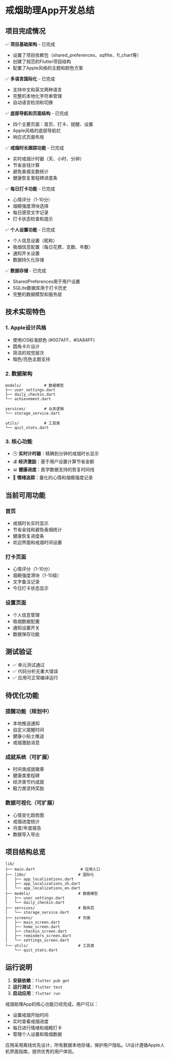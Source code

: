 # 戒烟助理App开发总结

## 项目完成情况

✅ **项目基础架构** - 已完成
- 设置了项目依赖包（shared_preferences、sqflite、fl_chart等）
- 创建了规范的Flutter项目结构
- 配置了Apple风格的主题和颜色方案

✅ **多语言国际化** - 已完成
- 支持中文和英文两种语言
- 完整的本地化字符串管理
- 自动语言检测和切换

✅ **底部导航和页面结构** - 已完成
- 四个主要页面：首页、打卡、提醒、设置
- Apple风格的底部导航栏
- 响应式页面布局

✅ **戒烟时长跟踪功能** - 已完成
- 实时戒烟计时器（天、小时、分钟）
- 节省金钱计算
- 避免香烟支数统计
- 健康恢复里程碑进度条

✅ **每日打卡功能** - 已完成
- 心情评分（1-10分）
- 烟瘾强度滑块选择
- 每日感受文字记录
- 打卡状态检查和提示

✅ **个人设置功能** - 已完成
- 个人信息设置（昵称）
- 吸烟信息配置（每日花费、支数、年数）
- 通知开关设置
- 数据持久化存储

✅ **数据存储** - 已完成
- SharedPreferences用于用户设置
- SQLite数据库用于打卡历史
- 完整的数据模型和服务层

## 技术实现特色

### 1. Apple设计风格
- 使用iOS标准颜色 (#007AFF、#0A84FF)
- 圆角卡片设计
- 简洁的视觉层次
- 暗色/亮色主题支持

### 2. 数据架构
```
models/          # 数据模型
├── user_settings.dart
├── daily_checkin.dart
└── achievement.dart

services/        # 业务逻辑
└── storage_service.dart

utils/           # 工具类
└── quit_stats.dart
```

### 3. 核心功能
- 🕒 **实时计时器**：精确到分钟的戒烟时长显示
- 💰 **经济激励**：基于用户设置计算节省金额
- 📊 **健康进度**：医学数据支持的恢复时间线
- 📝 **情绪追踪**：量化的心情和烟瘾强度记录

## 当前可用功能

### 首页
- 戒烟时长实时显示
- 节省金钱和避免香烟统计
- 健康恢复进度条
- 欢迎界面和戒烟时间设置

### 打卡页面
- 心情评分（1-10分）
- 烟瘾强度滑块（1-10级）
- 文字备注记录
- 今日打卡状态显示

### 设置页面
- 个人信息管理
- 吸烟数据配置
- 通知设置开关
- 数据保存功能

## 测试验证
- ✅ 单元测试通过
- ✅ 代码分析无重大错误
- ✅ 应用可正常编译运行

## 待优化功能

### 提醒功能（规划中）
- 本地推送通知
- 自定义提醒时间
- 健康小贴士推送
- 戒烟激励消息

### 成就系统（可扩展）
- 时间类成就徽章
- 健康类里程碑
- 经济类节约成就
- 毅力类坚持奖励

### 数据可视化（可扩展）
- 心情变化趋势图
- 戒烟进度统计
- 月度/年度报告
- 数据导入导出

## 项目结构总览

```
lib/
├── main.dart                    # 应用入口
├── l10n/                       # 国际化
│   ├── app_localizations.dart
│   ├── app_localizations_zh.dart
│   └── app_localizations_en.dart
├── models/                     # 数据模型
│   ├── user_settings.dart
│   └── daily_checkin.dart
├── services/                   # 服务层
│   └── storage_service.dart
├── screens/                    # 页面
│   ├── main_screen.dart
│   ├── home_screen.dart
│   ├── checkin_screen.dart
│   ├── reminders_screen.dart
│   └── settings_screen.dart
└── utils/                      # 工具类
    └── quit_stats.dart
```

## 运行说明

1. **安装依赖**：`flutter pub get`
2. **运行测试**：`flutter test`
3. **启动应用**：`flutter run`

戒烟助理App的核心功能已经完成，用户可以：
- 设置戒烟开始时间
- 实时查看戒烟进度
- 每日进行情绪和烟瘾打卡
- 管理个人设置和吸烟数据

应用采用离线优先设计，所有数据本地存储，保护用户隐私。UI设计遵循Apple人机界面指南，提供优秀的用户体验。